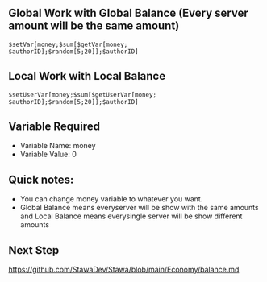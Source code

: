 ## Global Work with Global Balance (Every server amount will be the same amount)

```
$setVar[money;$sum[$getVar[money;
$authorID];$random[5;20]];$authorID]
```

## Local Work with Local Balance

```
$setUserVar[money;$sum[$getUserVar[money;
$authorID];$random[5;20]];$authorID]
```
## Variable Required
- Variable Name: money
- Variable Value: 0

## Quick notes:

- You can change money variable to whatever you want.
- Global Balance means everyserver will be show with the same amounts and Local Balance means everysingle server will be show different amounts

## Next Step
https://github.com/StawaDev/Stawa/blob/main/Economy/balance.md
